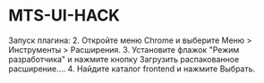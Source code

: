 # MTS-UI-HACK
Запуск плагина:
2. Откройте меню Chrome и выберите Меню > Инструменты > Расширения.
3. Установите флажок "Режим разработчика" и нажмите кнопку Загрузить распакованное расширение….
4. Найдите каталог frontend и нажмите Выбрать.
